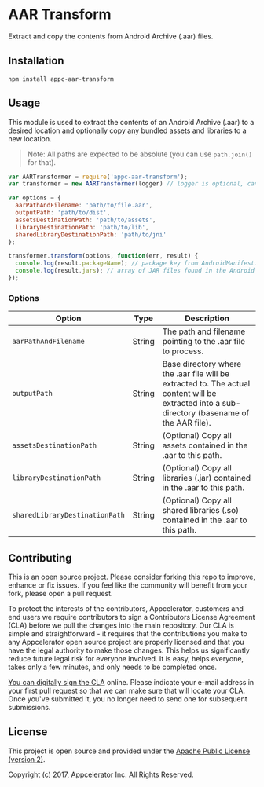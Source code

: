 # AAR Transform
Extract and copy the contents from Android Archive (.aar) files.

## Installation
`npm install appc-aar-transform`

## Usage
This module is used to extract the contents of an Android Archive (.aar) to a desired location and optionally copy any bundled assets and libraries to a new location.

> Note: All paths are expected to be absolute (you can use `path.join()` for that).

```js
var AARTransformer = require('appc-aar-transform');
var transformer = new AARTransformer(logger) // logger is optional, can be any bunyan based logger

var options = {
  aarPathAndFilename: 'path/to/file.aar',
  outputPath: 'path/to/dist',
  assetsDestinationPath: 'path/to/assets',
  libraryDestinationPath: 'path/to/lib',
  sharedLibraryDestinationPath: 'path/to/jni'
};

transformer.transform(options, function(err, result) {
  console.log(result.packageName); // package key from AndroidManifest.xml
  console.log(result.jars); // array of JAR files found in the Android Archive
});
```

### Options

| Option | Type | Description |
|--------|------| ------------|
| `aarPathAndFilename` | String | The path and filename pointing to the .aar file to process. |
| `outputPath` | String | Base directory where the .aar file will be extracted to. The actual content will be extracted into a sub-directory (basename of the AAR file). |
| `assetsDestinationPath` | String | (Optional) Copy all assets contained in the .aar to this path. |
| `libraryDestinationPath` | String | (Optional) Copy all libraries (.jar) contained in the .aar to this path. |
| `sharedLibraryDestinationPath` | String | (Optional) Copy all shared libraries (.so) contained in the .aar to this path. |

## Contributing

This is an open source project. Please consider forking this repo to improve,
enhance or fix issues. If you feel like the community will benefit from your
fork, please open a pull request.

To protect the interests of the contributors, Appcelerator, customers
and end users we require contributors to sign a Contributors License Agreement
(CLA) before we pull the changes into the main repository. Our CLA is simple and
straightforward - it requires that the contributions you make to any
Appcelerator open source project are properly licensed and that you have the
legal authority to make those changes. This helps us significantly reduce future
legal risk for everyone involved. It is easy, helps everyone, takes only a few
minutes, and only needs to be completed once.

[You can digitally sign the CLA](http://bit.ly/app_cla) online. Please indicate
your e-mail address in your first pull request so that we can make sure that
will locate your CLA. Once you've submitted it, you no longer need to send one
for subsequent submissions.

## License

This project is open source and provided under the [Apache Public License
(version 2)](https://tldrlegal.com/license/apache-license-2.0-(apache-2.0)).

Copyright (c) 2017, [Appcelerator](http://www.appcelerator.com/) Inc. All Rights Reserved.
